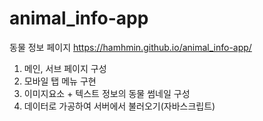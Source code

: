 # animal_info-app
동물 정보 페이지 https://hamhmin.github.io/animal_info-app/

1. 메인, 서브 페이지 구성
2. 모바일 탭 메뉴 구현
3. 이미지요소 + 텍스트 정보의 동물 썸네일 구성
4. 데이터로 가공하여 서버에서 불러오기(자바스크립트)
